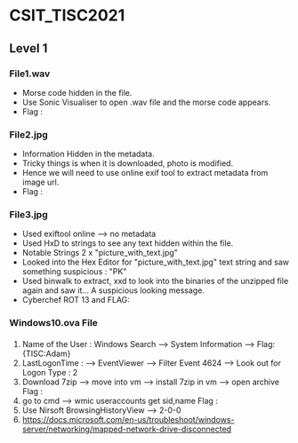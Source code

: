 # CSIT_TISC2021
## Level 1
### File1.wav
* Morse code hidden in the file. 
* Use Sonic Visualiser to open .wav file and the morse code appears.
* Flag : 

### File2.jpg
* Information Hidden in the metadata. 
* Tricky things is when it is downloaded, photo is modified. 
* Hence we will need to use online exif tool to extract metadata from image url.
* Flag : 

### File3.jpg
* Used exiftool online --> no metadata
* Used HxD to strings to see any text hidden within the file. 
* Notable Strings 2 x "picture_with_text.jpg"
* Looked into the Hex Editor for "picture_with_text.jpg" text string and saw something suspicious : "PK"
* Used binwalk to extract, xxd to look into the binaries of the unzipped file again and saw it... A suspicious looking message. 
* Cyberchef ROT 13 and FLAG:   

### Windows10.ova File
#### 
1. Name of the User : Windows Search --> System Information --> Flag: {TISC:Adam}
2. LastLogonTime : --> EventViewer --> Filter Event 4624 --> Look out for Logon Type : 2
3. Download 7zip --> move into vm --> install 7zip in vm --> open archive Flag : 
4. go to cmd --> wmic useraccounts get sid,name Flag : 
5. Use Nirsoft BrowsingHistoryView --> 2-0-0
6. https://docs.microsoft.com/en-us/troubleshoot/windows-server/networking/mapped-network-drive-disconnected
